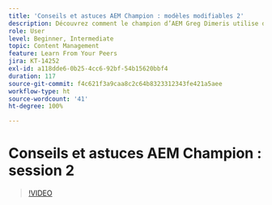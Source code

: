 ```yaml
---
title: 'Conseils et astuces AEM Champion : modèles modifiables 2'
description: Découvrez comment le champion d’AEM Greg Dimeris utilise des modèles modifiables dans AEM Sites. Consultez ces conseils rapides, puis essayez-les dans votre instance dès aujourd’hui.
role: User
level: Beginner, Intermediate
topic: Content Management
feature: Learn From Your Peers
jira: KT-14252
exl-id: a118dde6-0b25-4cc6-92bf-54b15620bbf4
duration: 117
source-git-commit: f4c621f3a9caa8c2c64b8323312343fe421a5aee
workflow-type: ht
source-wordcount: '41'
ht-degree: 100%

---
```


# Conseils et astuces AEM Champion : session 2

>[!VIDEO](https://video.tv.adobe.com/v/3409427?quality=12&learn=on)
